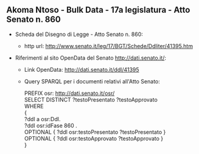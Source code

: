 ## Akoma Ntoso - Bulk Data - 17a legislatura - Atto Senato n. 860 ##

* Scheda del Disegno di Legge - Atto Senato n. 860:
	* http url: http://www.senato.it/leg/17/BGT/Schede/Ddliter/41395.htm

* Riferimenti al sito OpenData del Senato http://dati.senato.it/:
	* Link OpenData: http://dati.senato.it/ddl/41395
	* Query SPARQL per i documenti relativi all'Atto Senato:

        PREFIX osr: <http://dati.senato.it/osr/>  
		SELECT DISTINCT ?testoPresentato ?testoApprovato  
		WHERE  
		{  
		    ?ddl a osr:Ddl.  
		    ?ddl osr:idFase 860 .  
		    OPTIONAL { ?ddl osr:testoPresentato ?testoPresentato }  
		    OPTIONAL { ?ddl osr:testoApprovato ?testoApprovato }  
		}
		